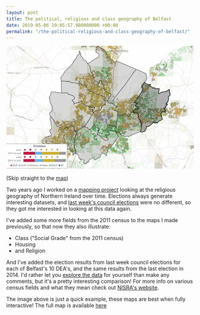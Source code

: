 ```yaml
---
layout: post
title: The political, religious and class geography of Belfast
date: 2019-05-06 19:05:57.000000000 +00:00
permalink: "/the-political-religious-and-class-geography-of-belfast/"
---
```


![Belfast](/assets/2019/05/belfast.png)

(Skip straight to the [map](https://www.picodoc.org/wp-content/uploads/councilni/))

Two years ago I worked on a [mapping project](https://www.thedetail.tv/articles/data-mapping-shows-northern-ireland-s-divisions-haven-t-gone-away) looking at the religious geography of Northern Ireland over time. Elections always generate interesting datasets, and [last week's council elections](https://www.bbc.co.uk/news/topics/cj736r74vq9t/northern-ireland-local-elections-2019) were no different, so they got me interested in looking at this data again.

I've added some more fields from the 2011 census to the maps I made previously, so that now they also illustrate:

* Class ("Social Grade" from the 2011 census)
* Housing
* and Religion

And I've added the election results from last week council elections for each of Belfast's 10 DEA's, and the same results from the last election in 2014.  I'd rather let you [explore the data](https://www.picodoc.org/wp-content/uploads/councilni/) for yourself than make any comments, but it's a pretty interesting comparison!  For more info on various census fields and what they mean check out [NISRA's website](https://www.nisra.gov.uk/statistics/census/2011-census).

The image above is just a quick example, these maps are best when fully interactive! The full map is available [here](https://www.picodoc.org/wp-content/uploads/councilni/)
